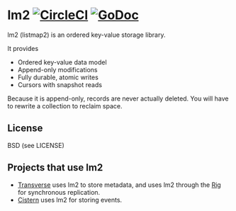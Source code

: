 lm2 [![CircleCI](https://circleci.com/gh/Preetam/lm2/tree/master.svg?style=svg&circle-token=6cf313cbc68be74cb6c8aebcef157cfbd05e54e3)](https://circleci.com/gh/Preetam/lm2/tree/master) [![GoDoc](https://godoc.org/github.com/Preetam/lm2?status.svg)](https://godoc.org/github.com/Preetam/lm2)
===
lm2 (listmap2) is an ordered key-value storage library.

It provides

* Ordered key-value data model
* Append-only modifications
* Fully durable, atomic writes
* Cursors with snapshot reads

Because it is append-only, records are never actually deleted.
You will have to rewrite a collection to reclaim space.

License
---
BSD (see LICENSE)

Projects that use lm2
---
* [Transverse](https://www.transverseapp.com/) uses lm2 to store metadata, and uses lm2 through the
[Rig](https://github.com/Preetam/rig) for synchronous replication.
* [Cistern](https://github.com/Cistern/cistern) uses lm2 for storing events.
